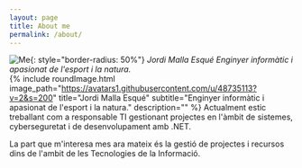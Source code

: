 ```yaml
---
layout: page
title: About me
permalink: /about/
---
```

![Me](https://avatars1.githubusercontent.com/u/48735113?v=2&s=200#thumbnail){: style="border-radius: 50%"} 
*Jordi Malla Esqué Enginyer informàtic i apasionat de l'esport i la natura.*  
{% include roundImage.html image_path="https://avatars1.githubusercontent.com/u/48735113?v=2&s=200" title="Jordi Malla Esqué" subtitle="Enginyer informàtic i apasionat de l'esport i la natura." description="" %}
Actualment estic treballant com a responsable TI gestionant projectes en l'àmbit de sistemes, cyberseguretat i de desenvolupament amb .NET.  

La part que m'interesa mes ara mateix és la gestió de projectes i recursos dins de l'ambit de les Tecnologies de la Informació.

